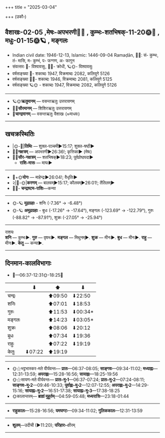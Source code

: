 +++
title = "2025-03-04"

+++
(उकौ॰)
## वैशाखः-02-05  ,मेषः-अपभरणी🌛🌌  ,  कुम्भः-शतभिषक्-11-20🌞🌌  ,  मधुः-01-15🌞🪐  , मङ्गलः
- Indian civil date: 1946-12-13, Islamic: 1446-09-04 Ramaḍān, 🌌🌞: सं- कुम्भः, तं- मासि, म- कुम्भं, प- फग्गण, अ- फागुन
- संवत्सरः 🌛- विश्वावसुः, 🌌🌞- क्रोधी, 🪐🌞- विश्वावसुः
- वर्षसङ्ख्या 🌛- शकाब्दः 1947, विक्रमाब्दः 2082, कलियुगे 5126
- वर्षसङ्ख्या 🌌🌞- शकाब्दः 1946, विक्रमाब्दः 2081, कलियुगे 5125
- वर्षसङ्ख्या 🪐🌞 - शकाब्दः 1947, विक्रमाब्दः 2082, कलियुगे 5126
___________________
- 🪐🌞**ऋतुमानम्** — वसन्तऋतुः उत्तरायणम्
- 🌌🌞**सौरमानम्** — शिशिरऋतुः उत्तरायणम्
- 🌛**चान्द्रमानम्** — वसन्तऋतुः वैशाखः (≈माधवः)
___________________


## खचक्रस्थितिः
- |🌞-🌛|**तिथिः** — शुक्ल-पञ्चमी►15:17; शुक्ल-षष्ठी►  
- 🌌🌛**नक्षत्रम्** — अपभरणी►26:36!; कृत्तिका► (मेषः)  
- 🌌🌞**सौर-नक्षत्रम्** — शतभिषक्►18:23; पूर्वप्रोष्ठपदा►  
  - **राशि-मासः** — माघः► 
___________________
- 🌛+🌞**योगः** — माहेन्द्रः►26:04!; वैधृतिः►  
- २|🌛-🌞|**करणम्** — बालवम्►15:17; कौलवम्►26:01!; तैतिलम्►  
- 🌌🌛- **चन्द्राष्टम-राशिः**—कन्या  
___________________
- 🌞-🪐 **मूढग्रहाः** - शनिः (-7.36° → -6.48°)
- 🌞-🪐 **अमूढग्रहाः** - बुधः (-17.26° → -17.64°), मङ्गलः (-123.69° → -122.79°), गुरुः (-88.82° → -87.91°), शुक्रः (-27.05° → -25.94°)
___________________
राशयः  
**शनि** — कुम्भः►. **गुरु** — वृषभः►. **मङ्गल** — मिथुनम्►. **शुक्र** — मीनः►. **बुध** — मीनः►. **राहु** — मीनः►. **केतु** — कन्या►. 
___________________


## दिनमान-कालविभागाः
- 🌅—06:37-12:31🌞-18:25🌇  

|      |⬇     |⬆     |⬇     |
|------|-----|-----|------|
|चन्द्रः|     |⬆09:50 |⬇22:50 |
|शनिः   |     |⬆07:01 |⬇18:53 |
|गुरुः  |     |⬆11:53 |⬇00:34*|
|मङ्गलः |     |⬆14:23 |⬇03:05*|
|शुक्रः |     |⬆08:06 |⬇20:12 |
|बुधः   |     |⬆07:34 |⬇19:36 |
|राहुः  |     |⬆07:22 |⬇19:19 |
|केतुः  |⬇07:22 |⬆19:19 |     |
___________________
- 🌞⚝भट्टभास्कर-मते वीर्यवन्तः— **प्रातः**—06:37-08:05; **साङ्गवः**—09:34-11:02; **मध्याह्नः**—12:31-13:59; **अपराह्णः**—15:28-16:56; **सायाह्नः**—18:25-19:56  
- 🌞⚝सायण-मते वीर्यवन्तः— **प्रातः-मु॰1**—06:37-07:24; **प्रातः-मु॰2**—07:24-08:11; **साङ्गवः-मु॰2**—09:46-10:33; **पूर्वाह्णः-मु॰2**—12:07-12:55; **अपराह्णः-मु॰2**—14:29-15:16; **सायाह्नः-मु॰2**—16:51-17:38; **सायाह्नः-मु॰3**—17:38-18:25  
- 🌞कालान्तरम्— **ब्राह्मं मुहूर्तम्**—04:59-05:48; **मध्यरात्रिः**—23:18-01:44  
___________________
- **राहुकालः**—15:28-16:56; **यमघण्टः**—09:34-11:02; **गुलिककालः**—12:31-13:59  
___________________
- **शूलम्**—उदीची (►11:20); **परिहारः**–क्षीरम्  
___________________
